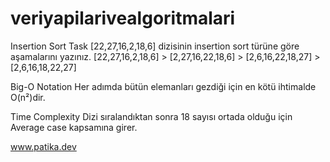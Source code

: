 # veriyapilarivealgoritmalari
Insertion Sort Task
[22,27,16,2,18,6] dizisinin insertion sort türüne göre aşamalarını yazınız.
[22,27,16,2,18,6] > [2,27,16,22,18,6] > [2,6,16,22,18,27] > [2,6,16,18,22,27]

Big-O Notation
Her adımda bütün elemanları gezdiği için en kötü ihtimalde O(n²)dir.

Time Complexity
Dizi sıralandıktan sonra 18 sayısı ortada olduğu için Average case kapsamına girer.


www.patika.dev
